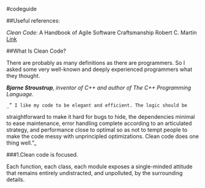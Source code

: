 #codeguide

##Useful references:

*Clean Code*: A Handbook of Agile Software Craftsmanship Robert C. Martin
[Link](http://ricardogeek.com/docs/clean_code.pdf)

##What Is Clean Code?

There are probably as many definitions as there are programmers. So I asked some very well-known and deeply experienced programmers what they thought.

_**Bjarne Stroustrup**, inventor of C++ and author of The C++ Programming Language._

	_” I like my code to be elegant and efficient. The logic should be 
straightforward to make it hard for bugs to hide, the dependencies minimal to
 ease maintenance, error handling complete according to an articulated strategy, and performance close to optimal so as not to tempt people to make the code 
messy with unprincipled optimizations. Clean code does one thing well.”_


###1.Clean code is focused.

Each function, each class, each module exposes a single-minded attitude that remains entirely undistracted, and unpolluted, by the surrounding details.
